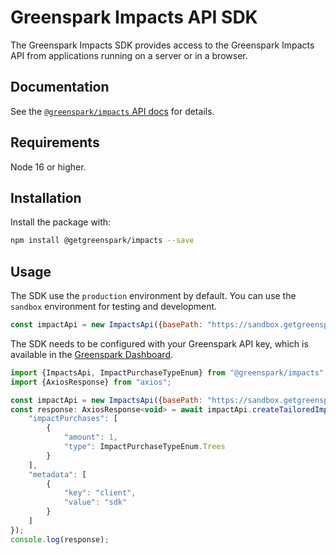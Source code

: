 # Greenspark Impacts API SDK
The Greenspark Impacts SDK provides access to the Greenspark Impacts API from
applications running on a server or in a browser.

## Documentation
See the [`@greenspark/impacts` API docs](https://greenspark.readme.io/reference/introduction) for details.

## Requirements

Node 16 or higher.

## Installation

Install the package with:

```sh
npm install @getgreenspark/impacts --save
```

## Usage
The SDK use the `production` environment by default. You can use the `sandbox` environment for testing and development.
```js
const impactApi = new ImpactsApi({basePath: "https://sandbox.getgreenspark.com", apiKey: "<YOUR_API_KEY>"})
```

The SDK needs to be configured with your Greenspark API key, which is
available in the [Greenspark Dashboard](https://app.getgreenspark.com/account).

```js
import {ImpactsApi, ImpactPurchaseTypeEnum} from "@greenspark/impacts";
import {AxiosResponse} from "axios";

const impactApi = new ImpactsApi({basePath: "https://sandbox.getgreenspark.com", apiKey: "<YOUR_API_KEY>"})
const response: AxiosResponse<void> = await impactApi.createTailoredImpact({
    "impactPurchases": [
        {
            "amount": 1,
            "type": ImpactPurchaseTypeEnum.Trees
        }
    ],
    "metadata": [
        {
            "key": "client",
            "value": "sdk"
        }
    ]
});
console.log(response);
```

